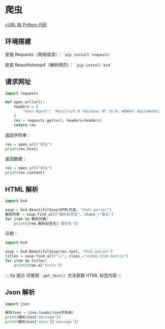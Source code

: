 # 爬虫

[cURL 转 Python 代码](https://curl.trillworks.com)

## 环境搭建

安装 Requests（网络请求）：
`` `pip install requests` ``

安装 Beautifulsoup4（解析网页）：
`` `pip install bs4` ``

## 请求网址

```Python
import requests

def open_url(url):
    headers = {
        "User-Agent": "Mozilla/5.0 (Windows NT 10.0; WOW64) AppleWebKit/537.36 (KHTML, like Gecko) Chrome/78.0.3904.108 Safari/537.36"
    }
    res = requests.get(url, headers=headers)
    return res
```

返回字符串：

```Python
res = open_url("网址")
print(res.text)
```

返回数据：

```Python
res = open_url("网址")
print(res.content)
```

## HTML 解析

```Python
import bs4

soup = bs4.BeautifulSoup(HTML内容, "html.parser")
解析列表 = soup.find_all("解析标签名", class_="类名")
for item in 解析列表:
    print(item.解析标签名['属性名'])
```

示例：

```Python
import bs4

soup = bs4.BeautifulSoup(res.text, "html.parser")
titles = soup.find_all("li", class_="video-item matrix")
for item in titles:
    print(item.a['title'])
```

::: tip 提示
可使用`` `.get_text()` ``方法获取 HTML 标签内容
:::

## Json 解析

```Python
import json

解析Json = json.loads(Json字符串)
print(解析Json['message'])
print(解析Json['data']['message'])
```
